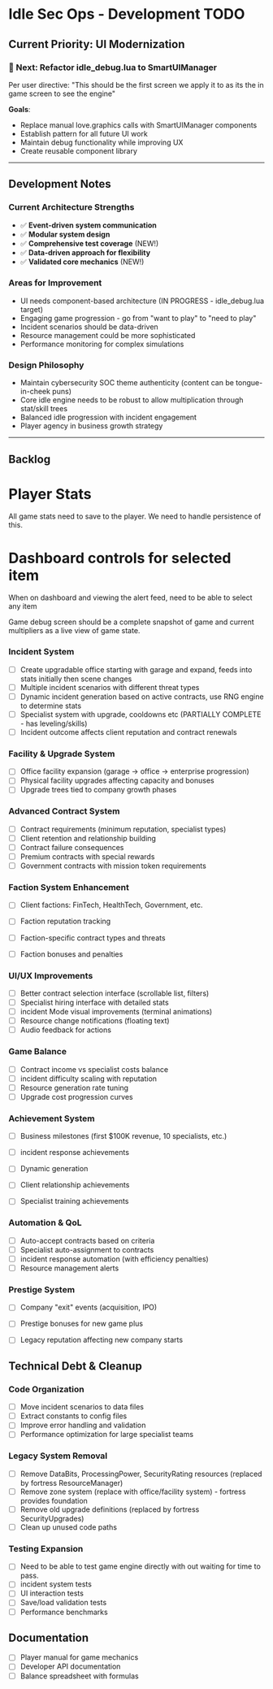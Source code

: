 # Idle Sec Ops - Development TODO

## Current Priority: UI Modernization

### 🎯 Next: Refactor idle_debug.lua to SmartUIManager
Per user directive: "This should be the first screen we apply it to as its the in game screen to see the engine"

**Goals**:
- Replace manual love.graphics calls with SmartUIManager components
- Establish pattern for all future UI work
- Maintain debug functionality while improving UX
- Create reusable component library

---

## Development Notes

### Current Architecture Strengths
- ✅ **Event-driven system communication**
- ✅ **Modular system design**
- ✅ **Comprehensive test coverage** (NEW!)
- ✅ **Data-driven approach for flexibility**
- ✅ **Validated core mechanics** (NEW!)

### Areas for Improvement
- UI needs component-based architecture (IN PROGRESS - idle_debug.lua target)
- Engaging game progression - go from "want to play" to "need to play"
- Incident scenarios should be data-driven
- Resource management could be more sophisticated
- Performance monitoring for complex simulations

### Design Philosophy
- Maintain cybersecurity SOC theme authenticity (content can be tongue-in-cheek puns)
- Core idle engine needs to be robust to allow multiplication through stat/skill trees
- Balanced idle progression with incident engagement
- Player agency in business growth strategy

---

## Backlog

# Player Stats
All game stats need to save to the player. We need to handle persistence of this.

# Dashboard controls for selected item
When on dashboard and viewing the alert feed, need to be able to select any item

Game debug screen should be a complete snapshot of game and current multipliers as a live view of game state.

### Incident System 
- [ ] Create upgradable office starting with garage and expand, feeds into stats initially then scene changes
- [ ] Multiple incident scenarios with different threat types
- [ ] Dynamic incident generation based on active contracts, use RNG engine to determine stats
- [ ] Specialist system with upgrade, cooldowns etc (PARTIALLY COMPLETE - has leveling/skills)
- [ ] Incident outcome affects client reputation and contract renewals

### Facility & Upgrade System 
- [ ] Office facility expansion (garage → office → enterprise progression)
- [ ] Physical facility upgrades affecting capacity and bonuses
- [ ] Upgrade trees tied to company growth phases

### Advanced Contract System
- [ ] Contract requirements (minimum reputation, specialist types)
- [ ] Client retention and relationship building
- [ ] Contract failure consequences
- [ ] Premium contracts with special rewards
- [ ] Government contracts with mission token requirements

### Faction System Enhancement
- [ ] Client factions: FinTech, HealthTech, Government, etc.
- [ ] Faction reputation tracking
- [ ] Faction-specific contract types and threats
- [ ] Faction bonuses and penalties


### UI/UX Improvements
- [ ] Better contract selection interface (scrollable list, filters)
- [ ] Specialist hiring interface with detailed stats
- [ ] incident Mode visual improvements (terminal animations)
- [ ] Resource change notifications (floating text)
- [ ] Audio feedback for actions

### Game Balance
- [ ] Contract income vs specialist costs balance
- [ ] incident difficulty scaling with reputation
- [ ] Resource generation rate tuning
- [ ] Upgrade cost progression curves

### Achievement System
- [ ] Business milestones (first $100K revenue, 10 specialists, etc.)
- [ ] incident response achievements
- [ ] Dynamic generation
- [ ] Client relationship achievements
- [ ] Specialist training achievements


### Automation & QoL
- [ ] Auto-accept contracts based on criteria
- [ ] Specialist auto-assignment to contracts
- [ ] incident response automation (with efficiency penalties)
- [ ] Resource management alerts

### Prestige System
- [ ] Company "exit" events (acquisition, IPO)
- [ ] Prestige bonuses for new game plus
- [ ] Legacy reputation affecting new company starts


## Technical Debt & Cleanup

### Code Organization
- [ ] Move incident scenarios to data files
- [ ] Extract constants to config files
- [ ] Improve error handling and validation
- [ ] Performance optimization for large specialist teams

### Legacy System Removal
- [ ] Remove DataBits, ProcessingPower, SecurityRating resources (replaced by fortress ResourceManager)
- [ ] Remove zone system (replace with office/facility system) - fortress provides foundation
- [ ] Remove old upgrade definitions (replaced by fortress SecurityUpgrades)
- [ ] Clean up unused code paths

### Testing Expansion
- [ ] Need to be able to test game engine directly with out waiting for time to pass.
- [ ] incident system tests
- [ ] UI interaction tests
- [ ] Save/load validation tests
- [ ] Performance benchmarks

## Documentation
- [ ] Player manual for game mechanics
- [ ] Developer API documentation
- [ ] Balance spreadsheet with formulas